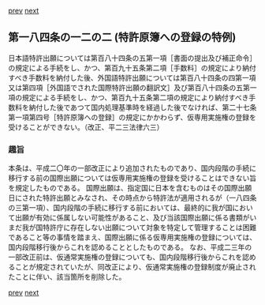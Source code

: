 [prev](/specific/markdowns/特許法/263_Mp-Ch_9-At_184_12.md)
[next](/specific/markdowns/特許法/265_Mp-Ch_9-At_184_13.md)
## 第一八四条の一二の二 (特許原簿への登録の特例)
日本語特許出願については第百八十四条の五第一項［書面の提出及び補正命令］の規定による手続をし、かつ、第百九十五条第二項［手数料］の規定により納付すべき手数料を納付した後、外国語特許出願については第百八十四条の四第一項又は第四項［外国語でされた国際特許出願の翻訳文］及び第百八十四条の五第一項の規定による手続をし、かつ、第百九十五条第二項の規定により納付すべき手数料を納付した後であつて国内処理基準時を経過した後でなければ、第二十七条第一項第四号［特許原簿への登録］の規定にかかわらず、仮専用実施権の登録を受けることができない。（改正、平二三法律六三）

### 趣旨
本条は、平成二〇年の一部改正により追加されたものであり、国内段階の手続に移行する前の国際出願については仮専用実施権の登録を受けることはできない旨を規定したものである。
国際出願は、指定国に日本を含むものはその国際出願日にされた特許出願とみなされ、その時点から特許法が適用されるが（一八四条の三第一項）、国内段階の手続に移行する前においては、最終的に我が国において出願が有効に係属しない可能性があること、及び当該国際出願に係る書類がいまだ我が国特許庁に存在しない出願について対象を特定して管理することは困難であること等の事情を踏まえ、国際出願に係る仮専用実施権の登録については、国内段階移行後からこれを認めることとしたものである。
なお、平成二三年の一部改正前は、仮通常実施権の登録についても、国内段階移行後からこれを認めることが規定されていたが、同改正により、仮通常実施権の登録制度が廃止されたことに伴い、該当箇所を削除した。

[prev](/specific/markdowns/特許法/263_Mp-Ch_9-At_184_12.md)
[next](/specific/markdowns/特許法/265_Mp-Ch_9-At_184_13.md)